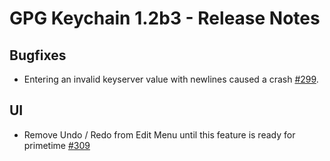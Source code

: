 GPG Keychain 1.2b3 - Release Notes
========================================


Bugfixes
--------

*	 Entering an invalid keyserver value with newlines caused a crash [#299](https://gpgtools.lighthouseapp.com/projects/65684/tickets/299).

UI
--------
*	Remove Undo / Redo from Edit Menu until this feature is ready for primetime [#309](https://gpgtools.lighthouseapp.com/projects/65684/tickets/309)